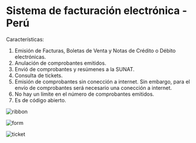 # Sistema de facturación electrónica - Perú

Características:

1. Emisión de Facturas, Boletas de Venta y Notas de Crédito o Débito electrónicas.
2. Anulación de comprobantes emitidos.
3. Envió de comprobantes y resúmenes a la SUNAT.
4. Consulta de tickets.
5. Emisión de comprobantes sin conección a internet. Sin embargo, para el envío de comprobantes será necesario una conección a internet.
6. No hay un límite en el número de comprobantes emitidos.
7. Es de código abierto.

![ribbon](https://user-images.githubusercontent.com/22132891/137567440-f6e0845a-7099-4501-99b2-fa98ea43e984.JPG)

![form](https://user-images.githubusercontent.com/22132891/137567452-c61f2390-dce8-4877-bfd4-3cd878867d2b.JPG)

![ticket](https://user-images.githubusercontent.com/22132891/137567465-d8d45a6b-e2d0-4e16-abb9-33dcf31bf90e.JPG)
